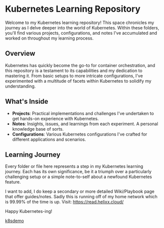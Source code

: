# Kubernetes Learning Repository

Welcome to my Kubernetes learning repository! This space chronicles my journey as I delve deeper into the world of Kubernetes. Within these folders, you'll find various projects, configurations, and notes I've accumulated and worked on throughout my learning process.

## Overview

Kubernetes has quickly become the go-to for container orchestration, and this repository is a testament to its capabilities and my dedication to mastering it. From basic setups to more intricate configurations, I've experimented with a multitude of facets within Kubernetes to solidify my understanding.

## What's Inside

- **Projects**: Practical implementations and challenges I've undertaken to get hands-on experience with Kubernetes.
- **Notes**: Insights, issues, and learnings from each experiment. A personal knowledge base of sorts.
- **Configurations**: Various Kubernetes configurations I've crafted for different applications and scenarios.

## Learning Journey

Every folder or file here represents a step in my Kubernetes learning journey. Each has its own significance, be it a triumph over a particularly challenging setup or a simple note-to-self about a newfound Kubernetes feature.

I want to add, I do keep a secondary or more detailed Wiki/Playbook page that offer guides/notes. Sadly this is running off of my home network which is 99.99% of the time is up. 
Visit: https://read.helixx.cloud/


Happy Kubernetes-ing!

[k8sdemo](https://github.com/sohaib1khan/kubernetes_craft/blob/main/img/Argo_TestFlow.gif)
